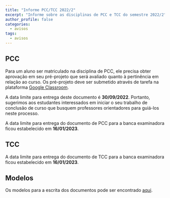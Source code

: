```yaml
---
title: "Informe PCC/TCC 2022/2" 
excerpt: "Informe sobre as disciplinas de PCC e TCC do semestre 2022/2"
author_profile: false
categories:
  - avisos
tags:
  - avisos
---
```


## PCC

Para um aluno ser matriculado na disciplina de PCC, ele precisa obter aprovação em seu pré-projeto que será avaliado quanto à pertinência em relação ao curso. Os pré-projeto deve ser submetido através de tarefa na plataforma [Google Classroom](https://classroom.google.com/c/NDg5NDg0NzE1MjY4?cjc=qip6xmk).


A data limite para entrega deste documento é **30/09/2022**. Portanto, sugerimos aos estudantes interessados em iniciar o seu trabalho de conclusão de curso que busquem professores orientadores para guiá-los neste processo.

A data limite para entrega do documento de PCC para a banca examinadora ficou estabelecido em **16/01/2023**.

## TCC

A data limite para entrega do documento de TCC para a banca examinadora ficou estabelecido em **16/01/2023**.

## Modelos

Os modelos para a escrita dos documentos pode ser encontrado [aqui](https://github.com/ifbmodels).